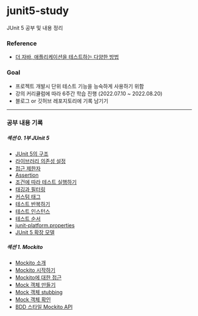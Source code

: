 # junit5-study
JUnit 5 공부 및 내용 정리 

### Reference
- [더 자바, 애플리케이션을 테스트하는 다양한 방법](https://www.inflearn.com/course/the-java-application-test)


### Goal

- 프로젝트 개발시 단위 테스트 기능을 능숙하게 사용하기 위함
- 강의 커리큘럼에 따라 6주간 학습 진행 (2022.07.10 ~ 2022.08.20)
- 블로그 or 깃허브 레포지토리에 기록 남기기

___

### 공부 내용 기록
##### 섹션 0. 1부 JUnit 5
- [JUnit 5의 구조](https://github.com/Kim-Juwon/today-i-learned/blob/main/junit5/JUnit%205%EC%9D%98%20%EA%B5%AC%EC%A1%B0.md) 
- [라이브러리 의존성 설정](https://github.com/Kim-Juwon/today-i-learned/blob/main/junit5/JUnit%205%20%EC%9D%98%EC%A1%B4%EC%84%B1%20%EC%84%A4%EC%A0%95.md)
- [접근 제한자](https://github.com/Kim-Juwon/today-i-learned/blob/main/junit5/%EC%A0%91%EA%B7%BC%20%EC%A0%9C%ED%95%9C%EC%9E%90.md)
- [Assertion](https://github.com/Kim-Juwon/today-i-learned/blob/main/junit5/Assertion.md) 
- [조건에 따라 테스트 실행하기](https://github.com/Kim-Juwon/today-i-learned/blob/main/junit5/%EC%A1%B0%EA%B1%B4%EC%97%90%20%EB%94%B0%EB%9D%BC%20%ED%85%8C%EC%8A%A4%ED%8A%B8%20%EC%8B%A4%ED%96%89%ED%95%98%EA%B8%B0.md) 
- [태깅과 필터링](https://github.com/Kim-Juwon/today-i-learned/blob/main/junit5/%ED%83%9C%EA%B9%85%EA%B3%BC%20%ED%95%84%ED%84%B0%EB%A7%81.md) 
- [커스텀 태그](https://github.com/Kim-Juwon/today-i-learned/blob/main/junit5/%EC%BB%A4%EC%8A%A4%ED%85%80%20%ED%83%9C%EA%B7%B8.md) 
- [테스트 반복하기](https://github.com/Kim-Juwon/today-i-learned/blob/main/junit5/%ED%85%8C%EC%8A%A4%ED%8A%B8%20%EB%B0%98%EB%B3%B5%ED%95%98%EA%B8%B0.md) 
- [테스트 인스턴스](https://github.com/Kim-Juwon/today-i-learned/blob/main/junit5/%ED%85%8C%EC%8A%A4%ED%8A%B8%20%EC%9D%B8%EC%8A%A4%ED%84%B4%EC%8A%A4.md) 
- [테스트 순서](https://github.com/Kim-Juwon/today-i-learned/blob/main/junit5/%ED%85%8C%EC%8A%A4%ED%8A%B8%20%EC%88%9C%EC%84%9C.md) 
- [junit-platform.properties](https://github.com/Kim-Juwon/today-i-learned/blob/main/junit5/junit-platform.properties.md) 
- [JUnit 5 확장 모델](https://github.com/Kim-Juwon/today-i-learned/blob/main/junit5/Junit%205%20%ED%99%95%EC%9E%A5%20%EB%AA%A8%EB%8D%B8.md) 

##### 섹션 1. Mockito
- [Mockito 소개](https://github.com/Kim-Juwon/today-i-learned/blob/main/junit5/Mockito%20%EC%86%8C%EA%B0%9C.md)
- [Mockito 시작하기](https://github.com/Kim-Juwon/today-i-learned/blob/main/junit5/Mockito%20%EC%8B%9C%EC%9E%91%ED%95%98%EA%B8%B0.md)
- [Mockito에 대한 접근](https://github.com/Kim-Juwon/today-i-learned/blob/main/junit5/Mockito%EC%97%90%20%EB%8C%80%ED%95%9C%20%EC%A0%91%EA%B7%BC.md)
- [Mock 객체 만들기](https://github.com/Kim-Juwon/today-i-learned/blob/main/junit5/Mock%20%EA%B0%9D%EC%B2%B4%20%EB%A7%8C%EB%93%A4%EA%B8%B0.md)
- [Mock 객체 stubbing](https://github.com/Kim-Juwon/today-i-learned/blob/main/junit5/Mock%20%EA%B0%9D%EC%B2%B4%20stubbing.md)
- [Mock 객체 확인](https://github.com/Kim-Juwon/today-i-learned/blob/main/junit5/Mock%20%EA%B0%9D%EC%B2%B4%20%ED%99%95%EC%9D%B8.md)
- [BDD 스타일 Mockito API](https://github.com/Kim-Juwon/today-i-learned/blob/main/junit5/Mockito%20BDD%20%EC%8A%A4%ED%83%80%EC%9D%BC%20API.md)
